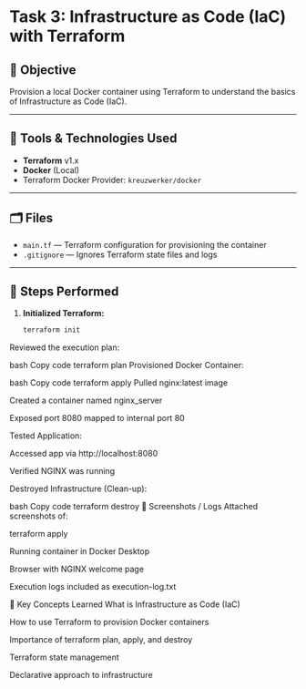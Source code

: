 # Task 3: Infrastructure as Code (IaC) with Terraform

## 📌 Objective
Provision a local Docker container using Terraform to understand the basics of Infrastructure as Code (IaC).

---

## 🧰 Tools & Technologies Used
- **Terraform** v1.x
- **Docker** (Local)
- Terraform Docker Provider: `kreuzwerker/docker`

---

## 🗂️ Files
- `main.tf` — Terraform configuration for provisioning the container
- `.gitignore` — Ignores Terraform state files and logs

---

## 🚀 Steps Performed

1. **Initialized Terraform:**
   ```bash
   terraform init
Reviewed the execution plan:

bash
Copy code
terraform plan
Provisioned Docker Container:

bash
Copy code
terraform apply
Pulled nginx:latest image

Created a container named nginx_server

Exposed port 8080 mapped to internal port 80

Tested Application:

Accessed app via http://localhost:8080

Verified NGINX was running

Destroyed Infrastructure (Clean-up):

bash
Copy code
terraform destroy
📸 Screenshots / Logs
Attached screenshots of:

terraform apply

Running container in Docker Desktop

Browser with NGINX welcome page

Execution logs included as execution-log.txt

🧠 Key Concepts Learned
What is Infrastructure as Code (IaC)

How to use Terraform to provision Docker containers

Importance of terraform plan, apply, and destroy

Terraform state management

Declarative approach to infrastructure
